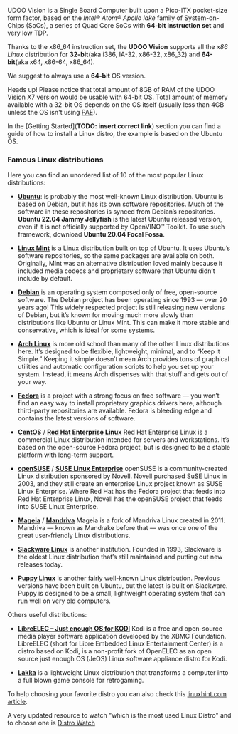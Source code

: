 UDOO Vision is a Single Board Computer built upon a Pico-ITX pocket-size form factor, based on the *Intel&reg; Atom&reg; Apollo lake* family of System-on-Chips (SoCs), a series of Quad Core SoCs with **64-bit instruction set** and very low TDP.

Thanks to the x86_64 instruction set, the **UDOO Vision** supports all the *x86 Linux* distribution for **32-bit**(aka i386, IA-32, x86-32, x86_32) and **64-bit**(aka x64, x86-64, x86_64).

We suggest to always use a **64-bit** OS version.

<span class="label label-warning">Heads up!</span> Please notice that total amount of 8GB of RAM of the UDOO Vision X7 version would be usable with 64-bit OS. Total amount of memory available with a 32-bit OS depends on the OS itself (usually less than 4GB unless the OS isn't using [PAE](https://en.wikipedia.org/wiki/Physical_Address_Extension)).

In the [Getting Started](**TODO: insert correct link**) section you can find a guide of how to install a Linux distro, the example is based on the Ubuntu OS.


### Famous Linux distributions

Here you can find an unordered list of 10 of the most popular Linux distributions:

* [**Ubuntu**](https://www.ubuntu.com/): is probably the most well-known Linux distribution. Ubuntu is based on Debian, but it has its own software repositories. Much of the software in these repositories is synced from Debian’s repositories. **Ubuntu 22.04 Jammy Jellyfish** is the latest Ubuntu released version, even if it is not officially supported by OpenVINO&trade; Toolkit. To use such framework, download **Ubuntu 20.04 Focal Fossa**.

* [**Linux Mint**](http://linuxmint.com/) is a Linux distribution built on top of Ubuntu. It uses Ubuntu’s software repositories, so the same packages are available on both. Originally, Mint was an alternative distribution loved mainly because it included media codecs and proprietary software that Ubuntu didn’t include by default.  

* [**Debian**](https://www.debian.org/) is an operating system composed only of free, open-source software. The Debian project has been operating since 1993 — over 20 years ago! This widely respected project is still releasing new versions of Debian, but it’s known for moving much more slowly than distributions like Ubuntu or Linux Mint. This can make it more stable and conservative, which is ideal for some systems.  

* [**Arch Linux**](https://www.archlinux.org/) is more old school than many of the other Linux distributions here. It’s designed to be flexible, lightweight, minimal, and to “Keep it Simple.” Keeping it simple doesn’t mean Arch provides tons of graphical utilities and automatic configuration scripts to help you set up your system. Instead, it means Arch dispenses with that stuff and gets out of your way.

* [**Fedora**](http://fedoraproject.org/) is a project with a strong focus on free software — you won’t find an easy way to install proprietary graphics drivers here, although third-party repositories are available. Fedora is bleeding edge and contains the latest versions of software.

* [**CentOS**](http://www.centos.org/) / [**Red Hat Enterprise Linux**](http://www.redhat.com/products/enterprise-linux/) Red Hat Enterprise Linux is a commercial Linux distribution intended for servers and workstations. It’s based on the open-source Fedora project, but is designed to be a stable platform with long-term support.

* [**openSUSE**](http://www.opensuse.org/en/) / [**SUSE Linux Enterprise**](https://www.suse.com/) openSUSE is a community-created Linux distribution sponsored by Novell. Novell purchased SuSE Linux in 2003, and they still create an enterprise Linux project known as SUSE Linux Enterprise. Where Red Hat has the Fedora project that feeds into Red Hat Enterprise Linux, Novell has the openSUSE project that feeds into SUSE Linux Enterprise.

* [**Mageia**](https://www.mageia.org/en/) / [**Mandriva**](http://www.mandriva.com/en/) Mageia is a fork of Mandriva Linux created in 2011. Mandriva — known as Mandrake before that — was once one of the great user-friendly Linux distributions.

* [**Slackware Linux**](http://www.slackware.com/) is another institution. Founded in 1993, Slackware is the oldest Linux distribution that’s still maintained and putting out new releases today.

* [**Puppy Linux**](http://puppylinux.org/) is another fairly well-known Linux distribution. Previous versions have been built on Ubuntu, but the latest is built on Slackware. Puppy is designed to be a small, lightweight operating system that can run well on very old computers.

Others useful distributions:

* [**LibreELEC – Just enough OS for KODI**](https://libreelec.tv/) Kodi is a free and open-source media player software application developed by the XBMC Foundation. LibreELEC (short for Libre Embedded Linux Entertainment Center) is a distro based on Kodi, is a non-profit fork of OpenELEC as an open source just enough OS (JeOS) Linux software appliance distro for Kodi.

* [**Lakka**](http://www.lakka.tv/) is a lightweight Linux distribution that transforms a computer into a full blown game console for retrogaming.


To help choosing your favorite distro you can also check this [linuxhint.com article](https://linuxhint.com/best-linux-distros-2022/).  

A very updated resource to watch "which is the most used Linux Distro" and to choose one is [Distro Watch](https://distrowatch.com/)
